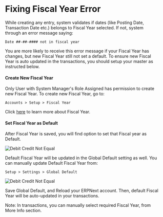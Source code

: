 <!-- add-breadcrumbs -->
# Fixing Fiscal Year Error

While creating any entry, system validates if dates (like Posting Date, Transaction Date etc.) belongs to Fiscal Year selected. If not, system through an error message saying:

`Date ##-##-#### not in fiscal year`

You are more likely to receive this error message if your Fiscal Year has changes, but new Fiscal Year still not set a default. To ensure new Fiscal Year is auto updated in the transactions, you should setup your master as instructed below.

#### Create New Fiscal Year

Only User with System Manager's Role Assigned has permission to create new Fiscal Year. To create new Fiscal Year, go to:

`Accounts > Setup > Fiscal Year`

Click [here](/docs/user/manual/en/accounts/setup/fiscal-year.html) to learn more about Fiscal Year.

#### Set Fiscal Year as Default

After Fiscal Year is saved, you will find option to set that Fiscal year as Default.

<img alt="Debit Credit Not Equal" class="screenshot" src="{{docs_base_url}}/assets/img/articles/fiscal-year-error-1.png">

Default Fiscal Year will be updated in the Global Default setting as well. You can manually update Default Fiscal Year from:

`Setup > Settings > Global Default`

<img alt="Debit Credit Not Equal" class="screenshot" src="{{docs_base_url}}/assets/img/articles/fiscal-year-error-2.png">

Save Global Default, and Reload your ERPNext account. Then, default Fiscal Year will be auto-updated in your transactions.

Note: In transactions, you can manually select required Fiscal Year, from More Info section.

<!-- markdown -->